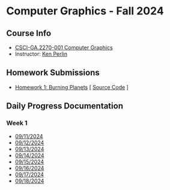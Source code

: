 # Computer Graphics - Fall 2024

## Course Info

-   [CSCI-GA.2270-001 Computer Graphics](https://cs.nyu.edu/~perlin/courses/fall2024/)
-   Instructor: [Ken Perlin](https://cs.nyu.edu/~perlin/)

## Homework Submissions

-   [Homework 1: Burning Planets](https://jackbdu.com/computer-graphics/hw1) [ [Source Code](hw1) ]

## Daily Progress Documentation

### Week 1

-   [09/11/2024](https://www.instagram.com/p/C_0Emg0R3Po/)
-   [09/12/2024](https://www.instagram.com/p/C_2OTp-OI8C/)
-   [09/13/2024](https://www.instagram.com/p/C_4lyLqMw8W/)
-   [09/14/2024](https://www.instagram.com/p/C_6p47iMNeb/)
-   [09/15/2024](https://www.instagram.com/p/C_87DfKy8q6/)
-   [09/16/2024](https://www.instagram.com/p/C__NWBKxSkf/)
-   [09/17/2024](https://www.instagram.com/p/DAC3i1asOCs/)
-   [09/18/2024](https://www.instagram.com/p/DAF4ghvRg-O/)
